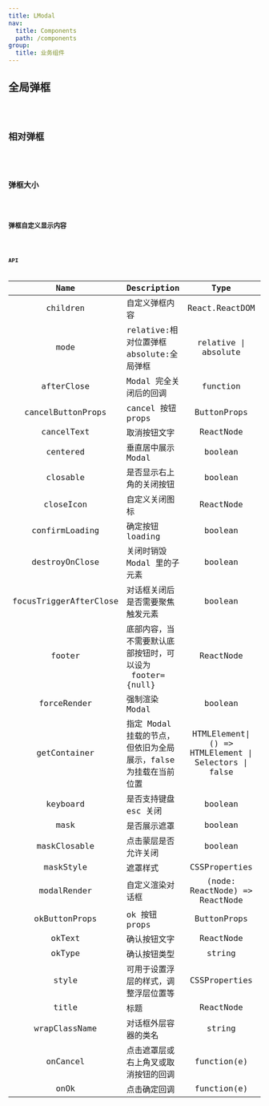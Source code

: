 ```yaml
---
title: LModal
nav:
  title: Components
  path: /components
group:
  title: 业务组件
---
```


## 全局弹框

<code src="./demos/demo1.tsx" />

## 相对弹框

<code src="./demos/demo2.tsx" />

## 弹框大小

<code src="./demos/demo3.tsx" />

## 弹框自定义显示内容

<code src="./demos/demo4.tsx" />

## API

| Name | Description | Type | Default |
| :-: | :-- | :-: | :-: |
| children | 自定义弹框内容 | React.ReactDOM | - |
| mode | relative:相对位置弹框<br />absolute:全局弹框 | relative \| absolute  | absolute |
| afterClose | Modal 完全关闭后的回调 | function | - |
| cancelButtonProps | cancel 按钮 props | ButtonProps | - |
| cancelText | 取消按钮文字 | ReactNode | 取消 |
| centered | 垂直居中展示 Modal | boolean | FALSE |
| closable | 是否显示右上角的关闭按钮 | boolean | TRUE |
| closeIcon | 自定义关闭图标 | ReactNode | `<CloseOutlined />` |
| confirmLoading | 确定按钮 loading | boolean | FALSE |
| destroyOnClose | 关闭时销毁 Modal 里的子元素 | boolean | FALSE |
| focusTriggerAfterClose | 对话框关闭后是否需要聚焦触发元素 | boolean | TRUE |
| footer | 底部内容，当不需要默认底部按钮时，可以设为  footer={null} | ReactNode | (确定取消按钮) |
| forceRender | 强制渲染 Modal | boolean | FALSE |
| getContainer | 指定 Modal 挂载的节点，但依旧为全局展示，false  为挂载在当前位置 | HTMLElement\| () => HTMLElement \| Selectors \| false | document.body |
| keyboard | 是否支持键盘 esc 关闭 | boolean | TRUE |
| mask | 是否展示遮罩 | boolean | TRUE |
| maskClosable | 点击蒙层是否允许关闭 | boolean | TRUE |
| maskStyle | 遮罩样式 | CSSProperties |  |
| modalRender | 自定义渲染对话框 | (node: ReactNode) => ReactNode | - |
| okButtonProps | ok 按钮 props | ButtonProps | - |
| okText | 确认按钮文字 | ReactNode | 确定 |
| okType | 确认按钮类型 | string | primary |
| style | 可用于设置浮层的样式，调整浮层位置等 | CSSProperties | - |
| title | 标题 | ReactNode | - |
| wrapClassName | 对话框外层容器的类名 | string | - |
| onCancel | 点击遮罩层或右上角叉或取消按钮的回调 | function(e) | - |
| onOk | 点击确定回调 | function(e) | - |
